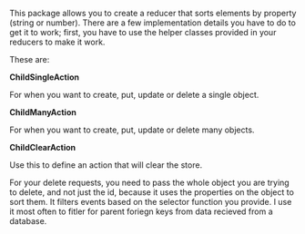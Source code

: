 This package allows you to create a reducer that sorts elements by property (string or number). There are a few implementation details you have to do to get it to work; first, you have to use the helper classes provided in your reducers to make it work.

These are:

**ChildSingleAction**

For when you want to create, put, update or delete a single object.

**ChildManyAction**

For when you want to create, put, update or delete many objects.

**ChildClearAction**

Use this to define an action that will clear the store.


 For your delete requests, you need to pass the whole object you are trying to delete, and not just the id, because it uses the properties on the object to sort them. It filters events based on the selector function you provide. I use it most often to fitler for parent foriegn keys from data recieved from a database.